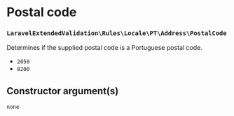 # Postal code
### `LaravelExtendedValidation\Rules\Locale\PT\Address\PostalCode`

Determines if the supplied postal code is a Portuguese postal code.

- `2050`
- `8200`

## Constructor argument(s)

```php
none
```
